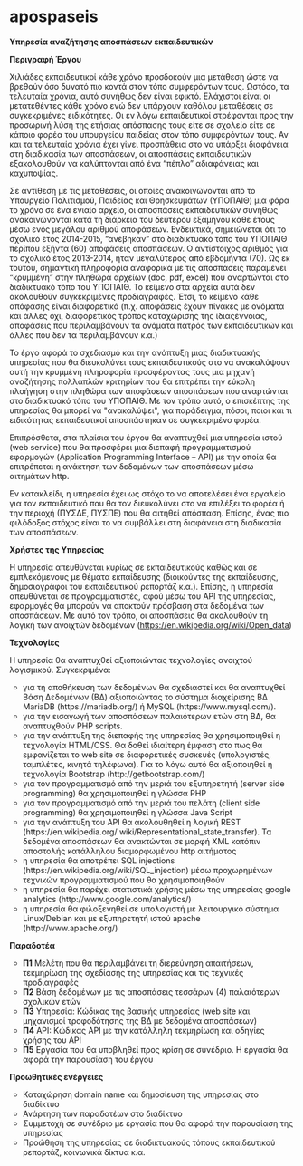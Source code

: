 # apospaseis

<b>Υπηρεσία αναζήτησης αποσπάσεων εκπαιδευτικών</b>

<b>Περιγραφή Έργου</b>

Χιλιάδες εκπαιδευτικοί κάθε χρόνο προσδοκούν μια μετάθεση ώστε να βρεθούν όσο δυνατό πιο κοντά στον τόπο συμφερόντων τους. Ωστόσο, τα τελευταία χρόνια, αυτό συνήθως δεν είναι εφικτό. Ελάχιστοι είναι οι μετατεθέντες κάθε χρόνο ενώ δεν υπάρχουν  καθόλου μεταθέσεις σε συγκεκριμένες ειδικότητες. Οι εν λόγω εκπαιδευτικοί στρέφονται προς την προσωρινή λύση της ετήσιας  απόσπασης τους είτε σε σχολείο είτε σε κάποιο φορέα του υπουργείου παιδείας στον τόπο συμφερόντων τους. Αν και τα τελευταία  χρόνια έχει γίνει προσπάθεια στο να υπάρξει διαφάνεια στη διαδικασία των αποσπάσεων, οι αποσπάσεις εκπαιδευτικών εξακολουθούν  να καλύπτονται από ένα “πέπλο” αδιαφάνειας και καχυποψίας. 

Σε αντίθεση με τις μεταθέσεις, οι οποίες ανακοινώνονται από το Υπουργείο Πολιτισμού, Παιδείας και Θρησκευμάτων (ΥΠΟΠΑΙΘ) μια φόρα το χρόνο σε ένα ενιαίο αρχείο, οι αποσπάσεις εκπαιδευτικών συνήθως ανακοινώνονται κατά τη διάρκεια του δεύτερου εξάμηνου κάθε έτους μέσω ενός μεγάλου αριθμού αποφάσεων. Ενδεικτικά, σημειώνεται ότι το σχολικό έτος 2014-2015, “ανέβηκαν” στο διαδικτυακό τόπο του ΥΠΟΠΑΙΘ περίπου εξήντα (60) αποφάσεις αποσπάσεων. Ο αντίστοιχος αριθμός για το σχολικό έτος 2013-2014, ήταν μεγαλύτερος από εβδομήντα (70). Ως εκ τούτου, σημαντική πληροφορία αναφορικά με τις αποσπάσεις παραμένει “κρυμμένη” στην πληθώρα αρχείων (doc, pdf, excel) που αναρτώνται στο διαδικτυακό τόπο του ΥΠΟΠΑΙΘ. Το κείμενο στα αρχεία αυτά δεν ακολουθούν συγκεκριμένες προδιαγραφές. Έτσι, το κείμενο κάθε απόφασης είναι διαφορετικό (π.χ. αποφάσεις έχουν πίνακες με ονόματα και άλλες όχι, διαφορετικός τρόπος καταχώρισης της ίδιαςέννοιας, αποφάσεις που περιλαμβάνουν τα ονόματα πατρός των εκπαιδευτικών και άλλες που δεν τα περιλαμβάνουν κ.α.)

Το έργο αφορά το σχεδιασμό και την ανάπτυξη μιας διαδικτυακής υπηρεσίας που θα διευκολύνει τους εκπαιδευτικούς στο να ανακαλύψουν αυτή την κρυμμένη πληροφορία προσφέροντας τους μια μηχανή αναζήτησης πολλαπλών κριτηρίων που θα επιτρέπει την εύκολη πλοήγηση στην πληθώρα των αποφάσεων αποσπάσεων που αναρτώνται στο διαδικτυακό τόπο του ΥΠΟΠΑΙΘ. Με τον τρόπο αυτό, ο επισκέπτης της υπηρεσίας θα μπορεί να "ανακαλύψει", για παράδειγμα, πόσοι, ποιοι και τι ειδικότητας εκπαιδευτικοί αποσπάστηκαν σε συγκεκριμένο φορέα. 

Επιπρόσθετα, στα πλαίσια του έργου θα αναπτυχθεί μια υπηρεσία ιστού (web service) που θα προσφέρει μια διεπαφή προγραμματισμού εφαρμογών (Application Programming Interface – API) με την οποία θα επιτρέπεται η ανάκτηση των δεδομένων των αποσπάσεων μέσω αιτημάτων http. 

Εν κατακλείδι, η υπηρεσία έχει ως στόχο το να αποτελέσει ένα εργαλείο για τον εκπαιδευτικό που θα τον διευκολύνει στο να επιλέξει το φορέα ή την περιοχή (ΠΥΣΔΕ, ΠΥΣΠΕ) που θα αιτηθεί απόσπαση. Επίσης, ένας πιο φιλόδοξος στόχος είναι το να συμβάλλει στη διαφάνεια στη διαδικασία των αποσπάσεων. 

<b>Χρήστες της Υπηρεσίας</b>

Η υπηρεσία απευθύνεται κυρίως σε εκπαιδευτικούς καθώς και σε εμπλεκόμενους με θέματα εκπαίδευσης (διοικούντες της εκπαίδευσης, δημοσιογράφοι του εκπαιδευτικού ρεπορτάζ κ.α.). Επίσης, η υπηρεσία απευθύνεται σε προγραμματιστές, αφού μέσω του API της υπηρεσίας, εφαρμογές θα μπορούν να αποκτούν πρόσβαση στα δεδομένα των αποσπάσεων. Με αυτό τον τρόπο, οι αποσπάσεις θα ακολουθούν τη λογική των ανοιχτών δεδομένων (https://en.wikipedia.org/wiki/Open_data)

<b>Τεχνολογίες</b>

Η υπηρεσία θα αναπτυχθεί αξιοποιώντας τεχνολογίες ανοιχτού λογισμικού. Συγκεκριμένα:

<ul type="circle">
<li>για τη αποθήκευση των δεδομένων θα σχεδιαστεί και θα αναπτυχθεί Βάση Δεδομένων (ΒΔ) αξιοποιώντας το σύστημα διαχείρισης ΒΔ MariaDB (https://mariadb.org/) ή MySQL (https://www.mysql.com/).</li>

<li>για την εισαγωγή των αποσπάσεων παλαιότερων ετών στη ΒΔ, θα αναπτυχθούν PHP scripts.</li>

<li>για την ανάπτυξη της διεπαφής της υπηρεσίας θα χρησιμοποιηθεί η τεχνολογία HTML/CSS. Θα δοθεί ιδιαίτερη έμφαση στο πως θα εμφανίζεται το web site σε διαφορετικές συσκευές (υπολογιστές, ταμπλέτες, κινητά τηλέφωνα). Για το λόγω αυτό θα αξιοποιηθεί η τεχνολογία Bootstrap (http://getbootstrap.com/)</li>

<li>για τον προγραμματισμό από την μεριά του εξυπηρετητή (server side programming) θα χρησιμοποιηθεί η γλώσσα PHP</li>

<li>για τον προγραμματισμό από την μεριά του πελάτη (client side programming) θα χρησιμοποιηθεί η γλώσσα Java Script</li>

<li>για την ανάπτυξη του API θα ακολουθηθεί η λογική REST (https://en.wikipedia.org/ wiki/Representational_state_transfer). Τα δεδομένα αποσπάσεων θα ανακτώνται σε μορφή XML κατόπιν αποστολής κατάλληλου διαμορφωμένου http αιτήματος </li>

<li>η υπηρεσία θα αποτρέπει SQL injections (https://en.wikipedia.org/wiki/SQL_injection) μέσω προχωρημένων τεχνικών προγραμματισμού που θα χρησιμοποιηθούν </li>

<li>η υπηρεσία θα παρέχει στατιστικά χρήσης μέσω της υπηρεσίας google analytics (http://www.google.com/analytics/)</li>

<li>η υπηρεσία θα φιλοξενηθεί σε υπολογιστή με λειτουργικό σύστημα Linux/Debian και με εξυπηρετητή ιστού apache (http://www.apache.org/)</li>
</ul>

<b>Παραδοτέα</b>
<ul type="circle">
<li><b>Π1</b> Μελέτη που θα περιλαμβάνει τη διερεύνηση απαιτήσεων, τεκμηρίωση της σχεδίασης της υπηρεσίας  και τις τεχνικές προδιαγραφές</li>
<li><b>Π2</b> Βάση δεδομένων με τις αποσπάσεις τεσσάρων (4) παλαιότερων σχολικών ετών</li>
<li><b>Π3</b> Υπηρεσία: Κώδικας της βασικής υπηρεσίας (web site και μηχανισμοί τροφοδότησης της ΒΔ με δεδομένα αποσπάσεων)</li>
<li><b>Π4</b> API: Κώδικας API με την κατάλληλη τεκμηρίωση και οδηγίες χρήσης του API</li>
<li><b>Π5</b> Εργασία που θα υποβληθεί προς κρίση σε συνέδριο. Η εργασία θα αφορά την παρουσίαση του έργου</li>
</ul>

<b>Προωθητικές ενέργειες</b>
<ul type="circle">
<li>Καταχώρηση domain name και δημοσίευση της υπηρεσίας στο διαδίκτυο</li>
<li>Ανάρτηση των παραδοτέων στο διαδίκτυο</li>
<li>Συμμετοχή σε συνέδριο με εργασία που θα αφορά την παρουσίαση της υπηρεσίας</li>
<li>Προώθηση της υπηρεσίας σε διαδικτυακούς τόπους εκπαιδευτικού ρεπορτάζ, κοινωνικά δίκτυα κ.α.</li>
</ul>


